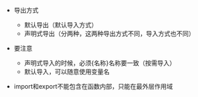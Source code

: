 * 导出方式
  - 默认导出（默认导入方式）
  - 声明式导出（分两种，这两种导出方式不同，导入方式也不同）
  
* 要注意
  - 声明式导入的时候，必须{名称}名称要一致（按需导入）
  - 默认导入，可以随意使用变量名
  
* import和export不能包含在函数内部，只能在最外层作用域
